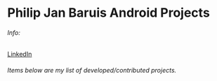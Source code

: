 # Philip Jan Baruis Android Projects

###### Info:
[LinkedIn](https://www.linkedin.com/in/philipjanb/)

###### Items below are my list of developed/contributed projects.

